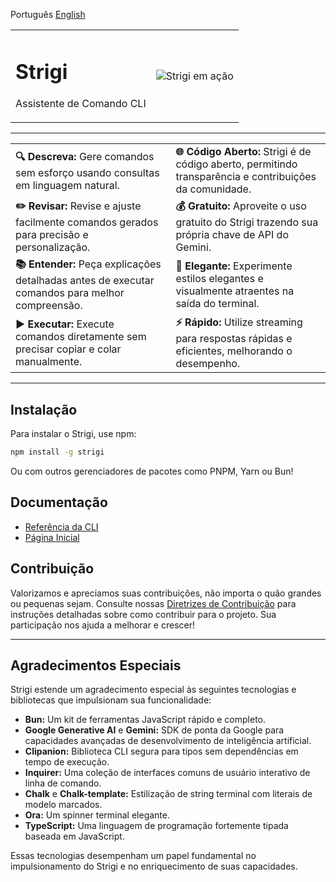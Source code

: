 Português [English](/README.md)

<table>
  <tr>
    <td>
      <h1>Strigi</h1>
      <p>Assistente de Comando CLI</p>
    </td>
    <td><img src="https://raw.githubusercontent.com/neogaialab/strigi/main/docs/public/demo.gif" alt="Strigi em ação"/></td>
  </tr>
</table>

---

<div align="center">
  <table>
    <tr>
      <td><strong>🔍 Descreva:</strong> Gere comandos sem esforço usando consultas em linguagem natural.</td>
      <td><strong>🌐 Código Aberto:</strong> Strigi é de código aberto, permitindo transparência e contribuições da comunidade.</td>
    </tr>
    <tr>
      <td><strong>✏️ Revisar:</strong> Revise e ajuste facilmente comandos gerados para precisão e personalização.</td>
      <td><strong>💰 Gratuito:</strong> Aproveite o uso gratuito do Strigi trazendo sua própria chave de API do Gemini.</td>
    </tr>
    <tr>
      <td><strong>📚 Entender:</strong> Peça explicações detalhadas antes de executar comandos para melhor compreensão.</td>
      <td><strong>🎨 Elegante:</strong> Experimente estilos elegantes e visualmente atraentes na saída do terminal.</td>
    </tr>
    <tr>
      <td><strong>▶️ Executar:</strong> Execute comandos diretamente sem precisar copiar e colar manualmente.</td>
      <td><strong>⚡ Rápido:</strong> Utilize streaming para respostas rápidas e eficientes, melhorando o desempenho.</td>
    </tr>
  </table>
</div>

---

## Instalação

Para instalar o Strigi, use npm:

```bash
npm install -g strigi
```

Ou com outros gerenciadores de pacotes como PNPM, Yarn ou Bun!

## Documentação

- [Referência da CLI](https://neogaialab.github.io/strigi/reference/cli.html)
- [Página Inicial](https://neogaialab.github.io/strigi/)

## Contribuição

Valorizamos e apreciamos suas contribuições, não importa o quão grandes ou pequenas sejam. Consulte nossas [Diretrizes de Contribuição](CONTRIBUTING.md) para instruções detalhadas sobre como contribuir para o projeto. Sua participação nos ajuda a melhorar e crescer!

---

## Agradecimentos Especiais

Strigi estende um agradecimento especial às seguintes tecnologias e bibliotecas que impulsionam sua funcionalidade:

- **Bun:** Um kit de ferramentas JavaScript rápido e completo.
- **Google Generative AI** e **Gemini:** SDK de ponta da Google para capacidades avançadas de desenvolvimento de inteligência artificial.
- **Clipanion:** Biblioteca CLI segura para tipos sem dependências em tempo de execução.
- **Inquirer:** Uma coleção de interfaces comuns de usuário interativo de linha de comando.
- **Chalk** e **Chalk-template:** Estilização de string terminal com literais de modelo marcados.
- **Ora:** Um spinner terminal elegante.
- **TypeScript:** Uma linguagem de programação fortemente tipada baseada em JavaScript.

Essas tecnologias desempenham um papel fundamental no impulsionamento do Strigi e no enriquecimento de suas capacidades.
